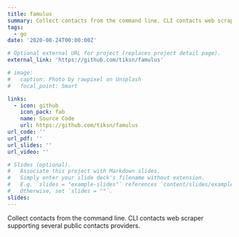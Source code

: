 ```yaml
---
title: famulus
summary: Collect contacts from the command line. CLI contacts web scraper supporting several public contacts providers.
tags:
  - go
date: '2020-08-24T00:00:00Z'

# Optional external URL for project (replaces project detail page).
external_link: 'https://github.com/tiksn/famulus'

# image:
#   caption: Photo by rawpixel on Unsplash
#   focal_point: Smart

links:
  - icon: github
    icon_pack: fab
    name: Source Code
    url: https://github.com/tiksn/famulus
url_code: ''
url_pdf: ''
url_slides: ''
url_video: ''

# Slides (optional).
#   Associate this project with Markdown slides.
#   Simply enter your slide deck's filename without extension.
#   E.g. `slides = "example-slides"` references `content/slides/example-slides.md`.
#   Otherwise, set `slides = ""`.
slides:
---
```


Collect contacts from the command line. CLI contacts web scraper supporting several public contacts providers.
